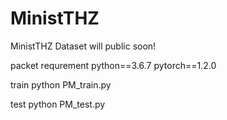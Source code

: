 # MinistTHZ
MinistTHZ Dataset will public soon!

packet requrement
python==3.6.7
pytorch==1.2.0

train
python PM_train.py

test
python PM_test.py
